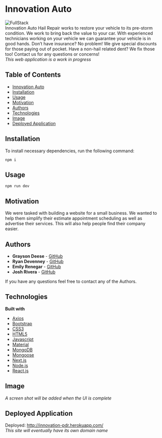 # Innovation Auto
![FullStack](https://user-images.githubusercontent.com/61035701/84943225-1028d480-b0b2-11ea-8742-e49bc271dcfc.png) <br>
Innovation Auto Hail Repair works to restore your vehicle to its pre-storm condition. We work to bring back the value to your car. With experienced technicians working on your vehicle we can guarantee your vehicle is in good hands. Don’t have insurance? No problem! We give special discounts for those paying out of pocket. Have a non-hail related dent? We fix those too! Contact us for any questions or concerns! <br>
*This web application is a work in progress*

## Table of Contents

  * [Innovation Auto](#innovation-auto)
  * [Installation](#installation)
  * [Usage](#usage)
  * [Motivation](#motivation)
  * [Authors](#authors)
  * [Technologies](#technologies)
  * [Image](#image)
  * [Deployed Application](#deployed-application)

## Installation
To install necessary dependencies, run the following command:

```
npm i
```
## Usage
```
npm run dev
```

## Motivation
We were tasked with building a website for a small business. We wanted to help them simplify their estimate appointment scheduling as well as advertise their services. This will also help people find their company easier.


## Authors
* **Grayson Deese** - [GitHub](https://github.com/graysondeese)
* **Ryan Devenney** - [GitHub](https://github.com/ryand67)
* **Emily Renegar** - [GitHub](https://github.com/egrenegar)
* **Josh Rivera** - [GitHub](https://github.com/JRivera-31)

If you have any questions feel free to contact any of the Authors.


## Technologies
<b>Built with</b>
- [Axios](https://www.npmjs.com/package/axios)
- [Bootstrap](https://getbootstrap.com/)
- [CSS3](https://developer.mozilla.org/en-US/docs/Web/CSS)
- [HTML5](https://developer.mozilla.org/en-US/docs/Web/Guide/HTML/HTML5)
- [Javascript](https://developer.mozilla.org/en-US/docs/Web/JavaScript)
- [Material](https://material-ui.com/)
- [MongoDB](https://www.mongodb.com/)
- [Mongoose](https://mongoosejs.com/docs/)
- [Next.js](https://nextjs.org/)
- [Node.js](https://nodejs.org/en/docs/)
- [React.js](https://reactjs.org/)



## Image
*A screen shot will be added when the UI is complete*

## Deployed Application
Deployed: http://innovation-pdr.herokuapp.com/ <br>
*This site will eventually have its own domain name*
